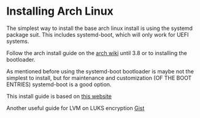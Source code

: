 # Installing Arch Linux

The simplest way to install the base arch linux install is using the systemd package suit.
This includes systemd-boot, which will only work for UEFI systems.

Follow the arch install guide on the [arch wiki](https://wiki.archlinux.org/title/Installation_guide) until 3.8 or to installing the bootloader.

As mentioned before using the systemd-boot bootloader is maybe not the simplest to install, 
but for maintenance and customization (OF THE BOOT ENTRIES) systemd-boot is a good option.

This install guide is based on [this website](https://www.linuxserver.io/blog/2018-05-17-how-to-configure-systemd-boot)

Another useful guide for LVM on LUKS encryption [Gist](https://gist.github.com/OdinsPlasmaRifle/e16700b83624ff44316f87d9cdbb5c94)
